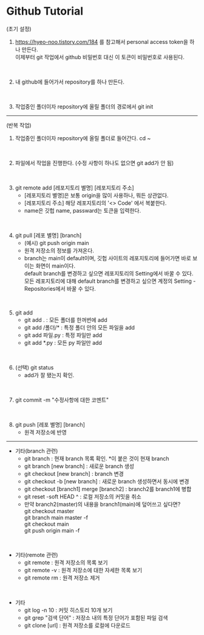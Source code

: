 # Github Tutorial

(초기 설정)

1. https://hyeo-noo.tistory.com/184 를 참고해서 personal access token을 하나 만든다. </br>
   이제부터 git 작업에서 github 비밀번호 대신 이 토큰이 비밀번호로 사용된다.
</br>

2. 내 github에 들어가서 repository를 하나 만든다.
</br>

3. 작업중인 폴더이자 repository에 올릴 폴더의 경로에서 git init

-------------------------------------------------------------------------------------

(반복 작업)

1. 작업중인 폴더이자 repository에 올릴 폴더로 들어간다. cd ~
</br>

2. 파일에서 작업을 진행한다. (수정 사항이 하나도 없으면 git add가 안 됨)
</br>

3. git remote add [레포지토리 별명] [레포지토리 주소]
    - [레포지토리 별명]은 보통 origin을 많이  사용하나, 뭐든 상관없다.
    - [레포지토리 주소] 해당 레포지토리의 '<> Code' 에서 복붙한다.
    - name은 깃헙 name, passward는 토큰을 입력한다.
</br>
  
4. git pull [레포 별명] [branch]
    - (예시) git push origin main 
    - 원격 저장소의 정보를 가져온다.
    - branch는 main이 default이며, 깃헙 사이트의 레포지토리에 들어가면 바로 보이는 화면이 main이다. </br>
      default branch를 변경하고 싶으면 레포지토리의 Setting에서 바꿀 수 있다. </br>
      모든 레포지토리에 대해 default branch를 변경하고 싶으면 계정의 Setting - Repositories에서 바꿀 수 있다. </br>
</br>

5. git add
    - git add .        : 모든 폴더를 한꺼번에 add  
    - git add /폴더/*  : 특정 폴더 안의 모든 파일을 add
    - git add 파일.py  : 특정 파일만 add 
    - git add *.py     : 모든 py 파일만 add 
</br>

6. (선택) git status
      - add가 잘 됐는지 확인.
</br>

7. git commit -m "수정사항에 대한 코멘트"
</br>

8. git push [레포 별명] [branch]
    - 원격 저장소에 반영

-------------------------------------------------------------------------------------

- 기타(branch 관련)
    - git branch : 현재 branch 목록 확인. *이 붙은 것이 현재 branch
    - git branch [new branch]      : 새로운 branch 생성
    - git checkout [new branch]    : branch 변경
    - git checkout -b [new branch] : 새로운 branch 생성하면서 동시에 변경
    - git checkout [branch1] merge [branch2] : branch2를 branch1에 병합
    - git reset -soft HEAD ^ : 로컬 저장소의 커밋을 취소
    - 만약 branch2(master)의 내용을 branch1(main)에 덮어쓰고 싶다면? </br>
      git checkout master </br>
      git branch main master -f </br>
      git checkout main </br>
      git push origin main -f </br>
</br>  
  
- 기타(remote 관련)
  - git remote    : 원격 저장소의 목록 보기
  - git remote -v : 원격 저장소에 대한 자세한 목록 보기
  - git remote rm : 원격 저장소 제거
</br> 
  
- 기타
  - git log -n 10       : 커밋 히스토리 10개 보기
  - git grep "검색 단어" : 저장소 내의 특정 단어가 포함된 파일 검색
  - git clone [url]     : 원격 저장소를 로컬에 다운로드

  
  
  
  
  
